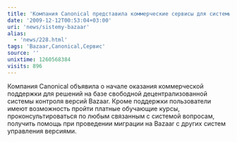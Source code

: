 ```yaml
---
title: 'Компания Canonical представила коммерческие сервисы для системы Bazaar'
date: '2009-12-12T00:53:04+03:00'
uri: 'news/sistemy-bazaar'
alias: 
  - 'news/228.html'
tags: 'Bazaar,Canonical,Сервис'
source: ''
unixtime: 1260568384
visits: 896
---
```

Компания Canonical объявила о начале оказания коммерческой поддержки для решений на базе свободной децентрализованной системы контроля версий Bazaar. Кроме поддержки пользователи имеют возможность пройти платные обучающие курсы, проконсультироваться по любым связанным с системой вопросам, получить помощь при проведении миграции на  Bazaar с других систем управления версиями.
